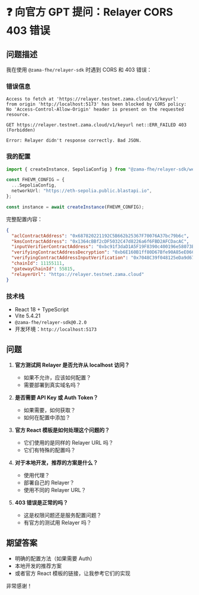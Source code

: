 # ❓ 向官方 GPT 提问：Relayer CORS 403 错误

## 问题描述

我在使用 `@zama-fhe/relayer-sdk` 时遇到 CORS 和 403 错误：

### 错误信息

```
Access to fetch at 'https://relayer.testnet.zama.cloud/v1/keyurl' 
from origin 'http://localhost:5173' has been blocked by CORS policy: 
No 'Access-Control-Allow-Origin' header is present on the requested resource.

GET https://relayer.testnet.zama.cloud/v1/keyurl net::ERR_FAILED 403 (Forbidden)

Error: Relayer didn't response correctly. Bad JSON.
```

### 我的配置

```typescript
import { createInstance, SepoliaConfig } from "@zama-fhe/relayer-sdk/web";

const FHEVM_CONFIG = {
  ...SepoliaConfig,
  networkUrl: "https://eth-sepolia.public.blastapi.io",
};

const instance = await createInstance(FHEVM_CONFIG);
```

完整配置内容：
```json
{
  "aclContractAddress": "0x687820221192C5B662b25367F70076A37bc79b6c",
  "kmsContractAddress": "0x1364cBBf2cDF5032C47d8226a6f6FBD2AFCDacAC",
  "inputVerifierContractAddress": "0xbc91f3daD1A5F19F8390c400196e58073B6a0BC4",
  "verifyingContractAddressDecryption": "0xb6E160B1ff80D67Bfe90A85eE06Ce0A2613607D1",
  "verifyingContractAddressInputVerification": "0x7048C39f048125eDa9d678AEbaDfB22F7900a29F",
  "chainId": 11155111,
  "gatewayChainId": 55815,
  "relayerUrl": "https://relayer.testnet.zama.cloud"
}
```

### 技术栈

- React 18 + TypeScript
- Vite 5.4.21
- `@zama-fhe/relayer-sdk@0.2.0`
- 开发环境：`http://localhost:5173`

## 问题

1. **官方测试网 Relayer 是否允许从 localhost 访问？**
   - 如果不允许，应该如何配置？
   - 需要部署到真实域名吗？

2. **是否需要 API Key 或 Auth Token？**
   - 如果需要，如何获取？
   - 如何在配置中添加？

3. **官方 React 模板是如何处理这个问题的？**
   - 它们使用的是同样的 Relayer URL 吗？
   - 它们有特殊的配置吗？

4. **对于本地开发，推荐的方案是什么？**
   - 使用代理？
   - 部署自己的 Relayer？
   - 使用不同的 Relayer URL？

5. **403 错误是正常的吗？**
   - 这是权限问题还是服务配置问题？
   - 有官方的测试用 Relayer 吗？

## 期望答案

- 明确的配置方法（如果需要 Auth）
- 本地开发的推荐方案
- 或者官方 React 模板的链接，让我参考它们的实现

非常感谢！


